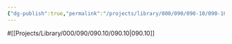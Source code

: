 ```yaml
---
{"dg-publish":true,"permalink":"/projects/library/000/090/090-10/090-10/","noteIcon":"0","created":"2024-02-13T10:02:37.042+09:00","updated":"2024-02-17T12:35:54.729+09:00"}
---
```


#[[Projects/Library/000/090/090.10/090.10\|090.10]]